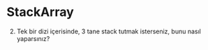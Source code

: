 # StackArray
 2.   Tek bir dizi içerisinde, 3 tane stack tutmak isterseniz, bunu nasıl yaparsınız? 
